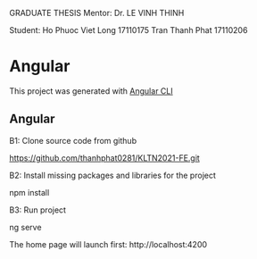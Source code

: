 
GRADUATE THESIS Mentor: Dr. LE VINH THINH


Student: 
Ho Phuoc Viet Long 	17110175
Tran Thanh Phat		17110206


# Angular

This project was generated with [Angular CLI](https://github.com/angular/angular-cli) 

## Angular

B1: Clone source code from github

https://github.com/thanhphat0281/KLTN2021-FE.git


B2: Install missing packages and libraries for the project

npm install

B3: Run project

ng serve

The home page will launch first: http://localhost:4200